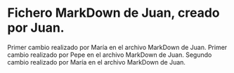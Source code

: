 # Fichero MarkDown de Juan, creado por Juan.
Primer cambio realizado por María en el archivo MarkDown de Juan.
Primer cambio realizado por Pepe en el archivo MarkDown de Juan.
Segundo cambio realizado por María en el archivo MarkDown de Juan.
